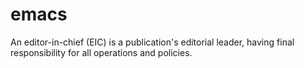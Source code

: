 emacs
=====

An editor-in-chief (EIC) is a publication's editorial leader, having final responsibility for all operations and policies.
